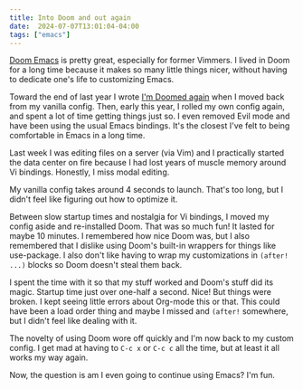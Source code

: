 ```yaml
---
title: Into Doom and out again
date:  2024-07-07T13:01:04-04:00
tags: ["emacs"]
---
```



[Doom Emacs](https://github.com/doomemacs/doomemacs) is pretty great, especially for former Vimmers. I lived in Doom for a long time because it makes so many little things nicer, without having to dedicate one's life to customizing Emacs.

Toward the end of last year I wrote [I'm Doomed again](https://baty.net/2023/11/im-doomed-again) when I moved back from my vanilla config. Then, early this year, I rolled my own config again, and spent a lot of time getting things just so. I even removed Evil mode and have been using the usual Emacs bindings. It's the closest I've felt to being comfortable in Emacs in a long time.

Last week I was editing files on a server (via Vim) and I practically started the data center on fire because I had lost years of muscle memory around Vi bindings. Honestly, I miss modal editing.

My vanilla config takes around 4 seconds to launch. That's too long, but I didn't feel like figuring out how to optimize it. 

Between slow startup times and nostalgia for Vi bindings, I moved my config aside and re-installed Doom. That was so much fun! It lasted for maybe 10 minutes. I remembered how nice Doom was, but I also remembered that I dislike using Doom's built-in wrappers for things like use-package. I also don't like having to wrap my customizations in `(after! ...)` blocks so Doom doesn't steal them back.

I spent the time with it so that my stuff worked and Doom's stuff did its magic. Startup time just over one-half a second. Nice! But things were broken. I kept seeing little errors about Org-mode this or that. This could have been a load order thing and maybe I missed and `(after!` somewhere, but I didn't feel like dealing with it.

The novelty of using Doom wore off quickly and I'm now back to my custom config. I get mad at having to `C-c x` or `C-c c` all the time, but at least it all works my way again.

Now, the question is am I even going to continue using Emacs? I'm fun.
